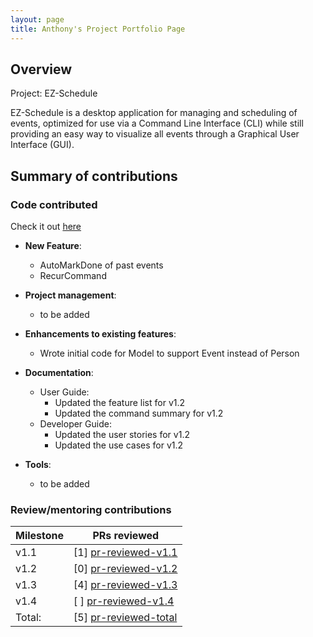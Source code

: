 ```yaml
---
layout: page
title: Anthony's Project Portfolio Page
---
```


## Overview
Project: EZ-Schedule

EZ-Schedule is a desktop application for managing and scheduling of events,
optimized for use via a Command Line Interface (CLI)
while still providing an easy way to visualize all events through a Graphical User Interface (GUI).

## Summary of contributions

### Code contributed
Check it out [here](https://nus-cs2103-ay2223s2.github.io/tp-dashboard/?search=anthonynmh&breakdown=true)

* **New Feature**:
    * AutoMarkDone of past events
    * RecurCommand 

* **Project management**:
    * to be added

* **Enhancements to existing features**:
    * Wrote initial code for Model to support Event instead of Person

* **Documentation**:
    * User Guide:
        * Updated the feature list for v1.2
        * Updated the command summary for v1.2
    * Developer Guide:
        * Updated the user stories for v1.2
        * Updated the use cases for v1.2

* **Tools**:
    * to be added

### Review/mentoring contributions
[pr-reviewed-v1.1]: https://github.com/AY2223S2-CS2103-W17-3/tp/pulls?q=is%3Apr+is%3Amerged+reviewed-by%3Aanthonynmh+milestone%3Av1.1
[pr-reviewed-v1.2]: https://github.com/AY2223S2-CS2103-W17-3/tp/pulls?q=is%3Apr+is%3Amerged+reviewed-by%3Aanthonynmh+milestone%3Av1.2
[pr-reviewed-v1.3]: https://github.com/AY2223S2-CS2103-W17-3/tp/pulls?q=is%3Apr+is%3Amerged+reviewed-by%3Aanthonynmh+milestone%3Av1.3
[pr-reviewed-v1.4]: https://github.com/AY2223S2-CS2103-W17-3/tp/pulls?q=is%3Apr+is%3Amerged+reviewed-by%3Aanthonynmh+milestone%3Av1.4
[pr-reviewed-total]: https://github.com/AY2223S2-CS2103-W17-3/tp/pulls?q=is%3Apr+is%3Amerged+reviewed-by%3Aanthonynmh

| Milestone | PRs reviewed            |
|-----------|-------------------------|
| v1.1      | [1] [pr-reviewed-v1.1]  |
| v1.2      | [0] [pr-reviewed-v1.2]  |
| v1.3      | [4] [pr-reviewed-v1.3]  |
| v1.4      | [ ] [pr-reviewed-v1.4]  |
| Total:    | [5] [pr-reviewed-total] |
